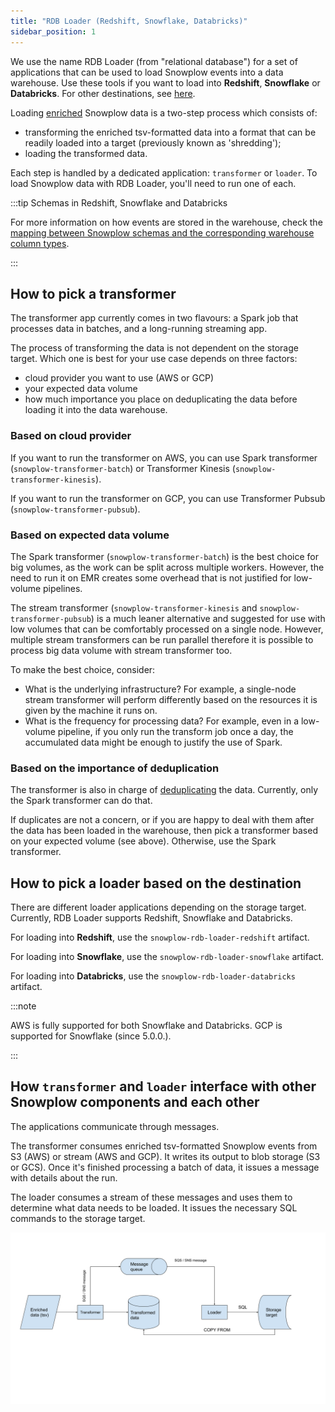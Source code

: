 ```yaml
---
title: "RDB Loader (Redshift, Snowflake, Databricks)"
sidebar_position: 1
---
```


We use the name RDB Loader (from "relational database") for a set of applications that can be used to load Snowplow events into a data warehouse. Use these tools if you want to load into **Redshift**, **Snowflake** or **Databricks**. For other destinations, see [here](/docs/pipeline-components-and-applications/loaders-storage-targets/index.md).

Loading [enriched](/docs/pipeline-components-and-applications/enrichment-components/index.md) Snowplow data is a two-step process which consists of:

- transforming the enriched tsv-formatted data into a format that can be readily loaded into a target (previously known as 'shredding');
- loading the transformed data.

Each step is handled by a dedicated application: `transformer` or `loader`. To load Snowplow data with RDB Loader, you'll need to run one of each.

:::tip Schemas in Redshift, Snowflake and Databricks

For more information on how events are stored in the warehouse, check the [mapping between Snowplow schemas and the corresponding warehouse column types](/docs/understanding-tracking-design/json-schema-type-casting-rules/index.md).

:::

## How to pick a transformer

The transformer app currently comes in two flavours: a Spark job that processes data in batches, and a long-running streaming app.

The process of transforming the data is not dependent on the storage target. Which one is best for your use case depends on three factors:

- cloud provider you want to use (AWS or GCP)
- your expected data volume
- how much importance you place on deduplicating the data before loading it into the data warehouse.

### Based on cloud provider

If you want to run the transformer on AWS, you can use Spark transformer (`snowplow-transformer-batch`) or Transformer Kinesis (`snowplow-transformer-kinesis`).

If you want to run the transformer on GCP, you can use Transformer Pubsub (`snowplow-transformer-pubsub`).

### Based on expected data volume

The Spark transformer (`snowplow-transformer-batch`) is the best choice for big volumes, as the work can be split across multiple workers. However, the need to run it on EMR creates some overhead that is not justified for low-volume pipelines.

The stream transformer (`snowplow-transformer-kinesis` and `snowplow-transformer-pubsub`) is a much leaner alternative and suggested for use with low volumes that can be comfortably processed on a single node. However, multiple stream transformers can be run parallel therefore it is possible to process big data volume with stream transformer too.

To make the best choice, consider:

- What is the underlying infrastructure? For example, a single-node stream transformer will perform differently based on the resources it is given by the machine it runs on.
- What is the frequency for processing data? For example, even in a low-volume pipeline, if you only run the transform job once a day, the accumulated data might be enough to justify the use of Spark.

### Based on the importance of deduplication

The transformer is also in charge of [deduplicating](/docs/destinations/warehouses-and-lakes/rdb/transforming-enriched-data/deduplication/index.md) the data. Currently, only the Spark transformer can do that.

If duplicates are not a concern, or if you are happy to deal with them after the data has been loaded in the warehouse, then pick a transformer based on your expected volume (see above). Otherwise, use the Spark transformer.

## How to pick a loader based on the destination

There are different loader applications depending on the storage target. Currently, RDB Loader supports Redshift, Snowflake and Databricks.

For loading into **Redshift**, use the `snowplow-rdb-loader-redshift` artifact.

For loading into **Snowflake**, use the `snowplow-rdb-loader-snowflake` artifact.

For loading into **Databricks**, use the `snowplow-rdb-loader-databricks` artifact.

:::note

AWS is fully supported for both Snowflake and Databricks. GCP is supported for Snowflake (since 5.0.0.).

:::

## How `transformer` and `loader` interface with other Snowplow components and each other

The applications communicate through messages.

The transformer consumes enriched tsv-formatted Snowplow events from S3 (AWS) or stream (AWS and GCP). It writes its output to blob storage (S3 or GCS). Once it's finished processing a batch of data, it issues a message with details about the run.

The loader consumes a stream of these messages and uses them to determine what data needs to be loaded. It issues the necessary SQL commands to the storage target.

![](images/shredder_loader_interface.png)
